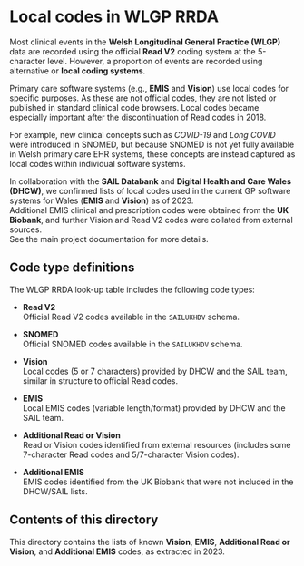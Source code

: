 
# Local codes in WLGP RRDA

Most clinical events in the **Welsh Longitudinal General Practice (WLGP)** data are recorded using the official **Read V2** coding system at the 5-character level. However, a proportion of events are recorded using alternative or **local coding systems**.  

Primary care software systems (e.g., **EMIS** and **Vision**) use local codes for specific purposes. As these are not official codes, they are not listed or published in standard clinical code browsers. Local codes became especially important after the discontinuation of Read codes in 2018.  

For example, new clinical concepts such as *COVID-19* and *Long COVID* were introduced in SNOMED, but because SNOMED is not yet fully available in Welsh primary care EHR systems, these concepts are instead captured as local codes within individual software systems.  

In collaboration with the **SAIL Databank** and **Digital Health and Care Wales (DHCW)**, we confirmed lists of local codes used in the current GP software systems for Wales (**EMIS** and **Vision**) as of 2023.  
Additional EMIS clinical and prescription codes were obtained from the **UK Biobank**, and further Vision and Read V2 codes were collated from external sources.  
See the main project documentation for more details.  


## Code type definitions  

The WLGP RRDA look-up table includes the following code types:  

- **Read V2**  
  Official Read V2 codes available in the `SAILUKHDV` schema.  

- **SNOMED**  
  Official SNOMED codes available in the `SAILUKHDV` schema.  

- **Vision**  
  Local codes (5 or 7 characters) provided by DHCW and the SAIL team, similar in structure to official Read codes.  

- **EMIS**  
  Local EMIS codes (variable length/format) provided by DHCW and the SAIL team.  

- **Additional Read or Vision**  
  Read or Vision codes identified from external resources (includes some 7-character Read codes and 5/7-character Vision codes).  

- **Additional EMIS**  
  EMIS codes identified from the UK Biobank that were not included in the DHCW/SAIL lists.  


## Contents of this directory  

This directory contains the lists of known **Vision**, **EMIS**, **Additional Read or Vision**, and **Additional EMIS** codes, as extracted in 2023.  

